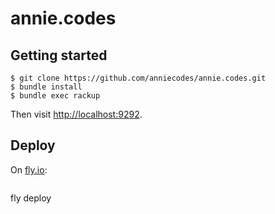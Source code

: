 # annie.codes

## Getting started

```
$ git clone https://github.com/anniecodes/annie.codes.git
$ bundle install
$ bundle exec rackup
```

Then visit [http://localhost:9292](http://localhost:9292).


## Deploy

On [fly.io](https://fly.io):

```

```
fly deploy
```
